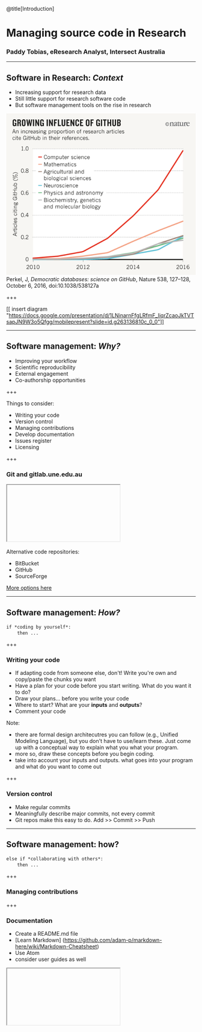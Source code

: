 @title[Introduction]


# Managing source code in Research

### Paddy Tobias, eResearch Analyst, Intersect Australia

---

## Software in Research: *Context*

- Increasing support for research data
- Still little support for research software code
- But software management tools on the rise in research

![Growing influence of GitHub](assets/image/nature_toolbox_github-influence_06.10.2016_WEB.png)
Perkel, J, *Democratic databases: science on GitHub*, Nature 538, 127–128, October 6, 2016, doi:10.1038/538127a

+++


[[ insert diagram "https://docs.google.com/presentation/d/1LNinarnFfgLRfmF_IiqrZcaoJkTVTsapJN9W3o5Qfgg/mobilepresent?slide=id.g263136810c_0_0"]]

---
## Software management: *Why?*

- Improving your workflow
- Scientific reproducibility
- External engagement
- Co-authorship opportunities

+++ 

Things to consider:
- Writing your code
- Version control
- Managing contributions
- Develop documentation
- Issues register
- Licensing


+++ 

### Git and gitlab.une.edu.au

<iframe class="stretch" data-src="https://gitlab.une.edu.au/"></iframe>

Alternative code repositories:
- BitBucket
- GitHub
- SourceForge

[More options here](https://software.ac.uk/resources/guides/choosing-repository-your-software-project)

---

## Software management: *How?*
```
if *coding by yourself*:
    then ...
```
+++

### Writing your code
- If adapting code from someone else, don't! Write you're own and copy/paste the chunks you want
- Have a plan for your code before you start writing. What do you want it to do?
- Draw your plans... before you write your code
- Where to start? What are your **inputs** and **outputs**?
- Comment your code

Note: 
* there are formal design architecutres you can follow (e.g., Unified Modeling Language), but you don't have to use/learn these. Just come up with a conceptual way to explain what you what your program.
* more so, draw these concepts before you begin coding. 
* take into account your inputs and outputs. what goes into your program and what do you want to come out

+++
### Version control
- Make regular commits 
- Meaningfully describe major commits, not every commit
- Git repos make this easy to do. Add >> Commit >> Push

---

## Software management: how?
```
else if *collaborating with others*:
    then ...
```
+++
### Managing contributions



+++ 
### Documentation 

- Create a README.md file
- [Learn Markdown] (https://github.com/adam-p/markdown-here/wiki/Markdown-Cheatsheet)
- Use Atom
- consider user guides as well

<iframe class="stretch" data-src="https://github.com/atom/atom"></frame>

Note: 
use Atom

+++ 
### Issues register

---

## Software management: how?
```
else if *publishing your code*:
    then ...
```
+++
### Software citation and licensing

-  Zenodo and minting DOI


---

## Git vocabulary

`push` > publish commits to your code repository > `git push  <REMOTENAME> <BRANCHNAME>`
`clone` > to grab a complete copy of another user's repository > `git clone https://github.com/<USERNAME>/<REPOSITORY>.git` 
`fetch` > to retrieve new work done by other people > `git fetch <REMOTENAME>`
`merge`> combines your local changes with changes made by others > `git merge <REMOTENAME>/<branchname>`
`pull` > completing both `git fetch` and `git merge` in the same command > `git pull <REMOTENAME> <branchname>` 


---

## Git vocabulary

```
git push  <REMOTENAME> <BRANCHNAME>
git clone https://github.com/<USERNAME>/<REPOSITORY>.git 
git fetch <REMOTENAME> 
git merge <REMOTENAME>/<branchname>
git pull <REMOTENAME> <branchname>
```
@[1](`push`: to push or publish commits to your code repository)
@[2](`clone`: to grab a complete copy of another user's repository)
@[3](`fetch`: to retrieve new work done by other people)
@[4](`merge`: combines your local changes with changes made by others)
@[5](`pull`: completing both `git fetch` and `git merge` in the same command)

## Benefits
- Research Impact and Engagement: who are your end users?


---
## Where to next?

Come to the class next week: 9.30-12.30, 8th May

Code for this presentation: https://github.com/paddytobias/research-software-management
